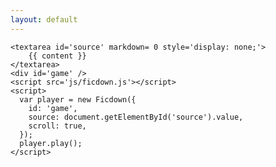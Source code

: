 ```yaml
---
layout: default
---
```


    <textarea id='source' markdown= 0 style='display: none;'>
        {{ content }}
    </textarea>
    <div id='game' />
    <script src='js/ficdown.js'></script>
    <script>
      var player = new Ficdown({
        id: 'game',
        source: document.getElementById('source').value,
        scroll: true,
      });
      player.play();
    </script>
